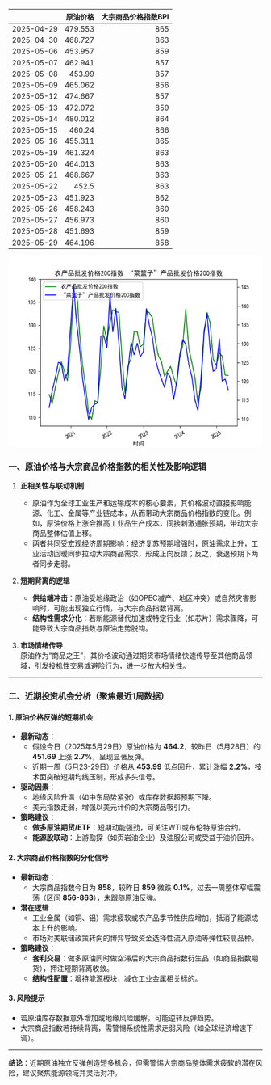|            |   原油价格 |   大宗商品价格指数BPI |
|:-----------|-----------:|----------------------:|
| 2025-04-29 |    479.553 |                   865 |
| 2025-04-30 |    468.727 |                   863 |
| 2025-05-06 |    453.957 |                   859 |
| 2025-05-07 |    462.941 |                   857 |
| 2025-05-08 |    453.99  |                   857 |
| 2025-05-09 |    465.062 |                   856 |
| 2025-05-12 |    474.667 |                   857 |
| 2025-05-13 |    472.072 |                   859 |
| 2025-05-14 |    480.012 |                   864 |
| 2025-05-15 |    460.24  |                   866 |
| 2025-05-16 |    455.311 |                   865 |
| 2025-05-19 |    461.324 |                   863 |
| 2025-05-20 |    464.013 |                   863 |
| 2025-05-21 |    468.667 |                   863 |
| 2025-05-22 |    452.5   |                   863 |
| 2025-05-23 |    451.923 |                   862 |
| 2025-05-26 |    458.243 |                   860 |
| 2025-05-27 |    456.973 |                   860 |
| 2025-05-28 |    451.693 |                   859 |
| 2025-05-29 |    464.196 |                   858 |

![图](MSCI_copper.png)



### 一、原油价格与大宗商品价格指数的相关性及影响逻辑

1. **正相关性与联动机制**  
   - 原油作为全球工业生产和运输成本的核心要素，其价格波动直接影响能源、化工、金属等产业链成本，从而带动大宗商品价格指数的变化。例如，原油价格上涨会推高工业品生产成本，间接刺激通胀预期，带动大宗商品整体估值上移。
   - 两者共同受宏观经济周期影响：经济复苏预期增强时，原油需求上升，工业活动回暖同步拉动大宗商品需求，形成正向反馈；反之，衰退预期下两者同步走弱。

2. **短期背离的逻辑**  
   - **供给端冲击**：原油受地缘政治（如OPEC减产、地区冲突）或自然灾害影响时，可能出现独立行情，与大宗商品指数背离。  
   - **结构性需求分化**：若新能源替代加速或特定行业（如芯片）需求骤降，可能导致大宗商品指数与原油走势脱钩。  

3. **市场情绪传导**  
   原油作为“商品之王”，其价格波动通过期货市场情绪快速传导至其他商品领域，引发投机性交易或避险行为，进一步放大相关性。

---

### 二、近期投资机会分析（聚焦最近1周数据）

#### **1. 原油价格反弹的短期机会**
- **最新动态**：  
  - 假设今日（2025年5月29日）原油价格为 **464.2**，较昨日（5月28日）的 **451.69** 上涨 **2.7%**，呈现显著反弹。  
  - 近期一周（5月23-29日）价格从 **453.99** 低点回升，累计涨幅 **2.2%**，技术面突破短期均线压制，形成多头信号。  
- **驱动因素**：  
  - 地缘风险升温（如中东局势紧张）或库存数据超预期下降。  
  - 美元指数走弱，增强以美元计价的大宗商品吸引力。  
- **策略建议**：  
  - **做多原油期货/ETF**：短期动能强劲，可关注WTI或布伦特原油合约。  
  - **能源股联动**：上游勘探（如页岩油企业）及油服公司或受益于油价回升。

#### **2. 大宗商品价格指数的分化信号**
- **最新动态**：  
  - 大宗商品指数今日为 **858**，较昨日 **859** 微跌 **0.1%**，过去一周整体窄幅震荡（区间 **856-863**），未跟随原油反弹。  
- **潜在逻辑**：  
  - 工业金属（如铜、铝）需求疲软或农产品季节性供应增加，抵消了能源成本上升的影响。  
  - 市场对美联储政策转向的博弈导致资金选择性流入原油等弹性较高品种。  
- **策略建议**：  
  - **套利交易**：做多原油同时做空滞后的大宗商品指数衍生品（如商品指数期货），押注短期背离收敛。  
  - **结构性配置**：增持能源板块，减仓工业金属相关标的。

#### **3. 风险提示**  
- 若原油库存数据意外增加或地缘风险缓解，可能逆转反弹趋势。  
- 大宗商品指数若持续背离，需警惕系统性需求走弱风险（如全球经济增速下调）。

--- 

**结论**：近期原油独立反弹创造短多机会，但需警惕大宗商品整体需求疲软的潜在风险，建议聚焦能源领域并灵活对冲。
